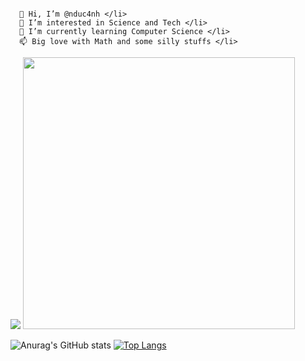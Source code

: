 

~~~

  👋 Hi, I’m @nduc4nh </li>
  👀 I’m interested in Science and Tech </li>
  🌱 I’m currently learning Computer Science </li>
  📫 Big love with Math and some silly stuffs </li>

~~~


<img src = "https://storage.googleapis.com/hust-files/images/mso_13.3k.png"/>

<img src = "https://analyticsdrift.com/wp-content/uploads/2020/11/IBM-Data-AI-Conference.jpg" width="435" /> 



![Anurag's GitHub stats](https://github-readme-stats.vercel.app/api?username=nduc4nh&show_icons=true&theme=radical)
<span>[![Top Langs](https://github-readme-stats.vercel.app/api/top-langs/?username=nduc4nh&layout=compact&theme=radical&langs_count=8)](https://github.com/nduc4nh/github-readme-stats)</span>

  <!---
nduc4nh/nduc4nh is a ✨ special ✨ repository because its `README.md` (this file) appears on your GitHub profile.
You can click the Preview link to take a look at your changes.
--->
